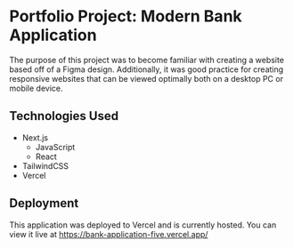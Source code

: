 # Portfolio Project: Modern Bank Application

The purpose of this project was to become familiar with creating a website based off of a Figma design. Additionally, it was good practice for creating responsive websites that can be viewed optimally both on a desktop PC or mobile device.

## Technologies Used

* Next.js
  * JavaScript
  * React
* TailwindCSS
* Vercel

## Deployment

This application was deployed to Vercel and is currently hosted. You can view it live at https://bank-application-five.vercel.app/
